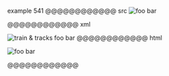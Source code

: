 example 541
@@@@@@@@@@@@ src
![foo *bar*]

[foo *bar*]: train.jpg "train & tracks"
@@@@@@@@@@@@ xml
<?xml version="1.0" encoding="UTF-8"?>
<!DOCTYPE document SYSTEM "CommonMark.dtd">
<document xmlns="http://commonmark.org/xml/1.0">
  <paragraph>
    <image destination="train.jpg" title="train &amp; tracks">
      <text>foo </text>
      <emph>
        <text>bar</text>
      </emph>
    </image>
  </paragraph>
</document>
@@@@@@@@@@@@ html
<p><img src="train.jpg" alt="foo bar" title="train &amp; tracks" /></p>
@@@@@@@@@@@@
